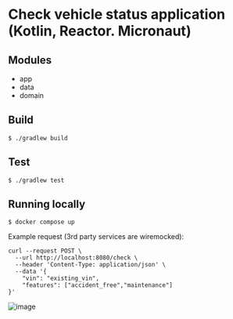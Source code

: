 # Check vehicle status application (Kotlin, Reactor. Micronaut)

## Modules

* app
* data
* domain

## Build

```shell script
$ ./gradlew build
```

## Test

```shell script
$ ./gradlew test
```

## Running locally

```shell script
$ docker compose up
```

Example request (3rd party services are wiremocked):

```shell script
curl --request POST \
  --url http://localhost:8080/check \
  --header 'Content-Type: application/json' \
  --data '{
	"vin": "existing_vin",
	"features": ["accident_free","maintenance"]
}'
```

![image](https://github.com/user-attachments/assets/48383037-78ae-483f-9047-f5f080743d8d)

